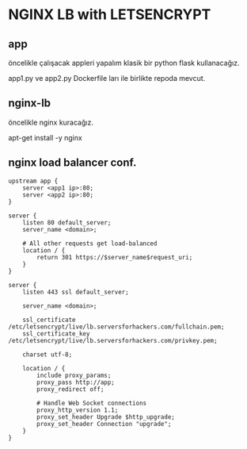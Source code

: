 # NGINX LB with LETSENCRYPT

## app

öncelikle çalışacak appleri yapalım klasik bir python flask kullanacağız.

app1.py ve app2.py Dockerfile ları ile birlikte repoda mevcut.

## nginx-lb

öncelikle nginx kuracağız.

apt-get install -y nginx



## nginx load balancer conf.

```
upstream app {
    server <app1 ip>:80;
    server <app2 ip>:80;
}

server {
    listen 80 default_server;
    server_name <domain>;

    # All other requests get load-balanced
    location / {
        return 301 https://$server_name$request_uri;
    }
}

server {
    listen 443 ssl default_server;

    server_name <domain>;

    ssl_certificate      /etc/letsencrypt/live/lb.serversforhackers.com/fullchain.pem;
    ssl_certificate_key  /etc/letsencrypt/live/lb.serversforhackers.com/privkey.pem;

    charset utf-8;

    location / {
        include proxy_params;
        proxy_pass http://app;
        proxy_redirect off;

        # Handle Web Socket connections
        proxy_http_version 1.1;
        proxy_set_header Upgrade $http_upgrade;
        proxy_set_header Connection "upgrade";
    }
}
```
